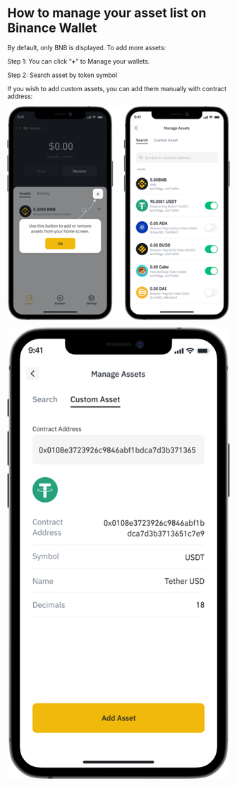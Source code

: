 # How to manage your asset list on Binance Wallet

By default, only BNB is displayed. To add more assets:

Step 1: You can click “**+**” to Manage your wallets.

Step 2: Search asset by token symbol

If you wish to add custom assets, you can add them manually with contract address:

![](../../../.gitbook/assets/4.png)

![](../../../.gitbook/assets/5.png)

